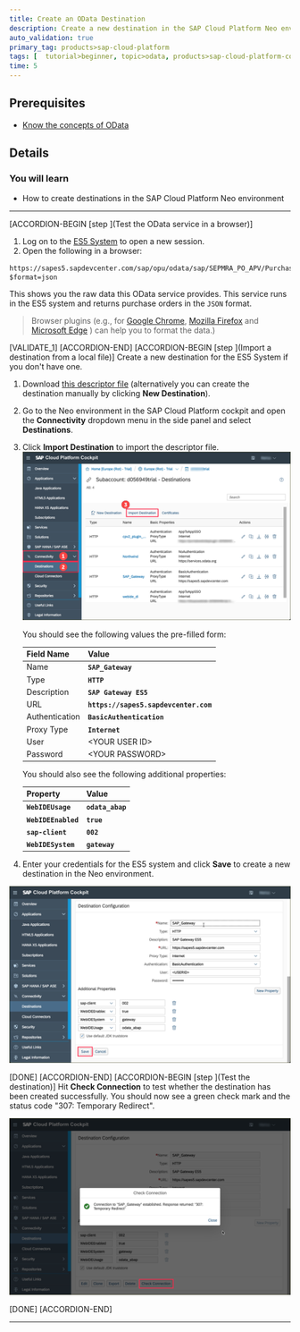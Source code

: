 ```yaml
---
title: Create an OData Destination
description: Create a new destination in the SAP Cloud Platform Neo environment for a purchase order OData service.
auto_validation: true
primary_tag: products>sap-cloud-platform
tags: [  tutorial>beginner, topic>odata, products>sap-cloud-platform-connectivity ]
time: 5
---
```


## Prerequisites  
 - [Know the concepts of OData](https://www.sap.com/developer/tutorials/odata-01-intro-origins.html)

## Details
### You will learn  
  - How to create destinations in the SAP Cloud Platform Neo environment

---

[ACCORDION-BEGIN [step ](Test the OData service in a browser)]

1. Log on to the [ES5 System](https://sapes5.sapdevcenter.com) to open a new session.
2. Open the following in a browser:

```
https://sapes5.sapdevcenter.com/sap/opu/odata/sap/SEPMRA_PO_APV/PurchaseOrders?$format=json
```

This shows you the raw data this OData service provides. This service runs in the ES5 system and returns purchase orders in the `JSON` format.

>Browser plugins (e.g., for [Google Chrome](https://chrome.google.com/webstore/search/json%20formatter), [Mozilla Firefox](https://addons.mozilla.org/en-US/firefox/search/?platform=mac&q=json%20formatter) and [Microsoft Edge](https://www.microsoft.com/de-de/search/result.aspx?q=json+formatter) ) can help you to format the data.)

[VALIDATE_1]
[ACCORDION-END]
[ACCORDION-BEGIN [step ](Import a destination from a local file)]
Create a new destination for the ES5 System if you don't have one.

1. Download <a href="https://raw.githubusercontent.com/SAPDocuments/Tutorials/master/tutorials/cp-ui5-ms-graph-create-destination/ES5_Destination.txt" download>this descriptor file</a> (alternatively you can create the destination manually by clicking **New Destination**).
2. Go to the Neo environment in the SAP Cloud Platform cockpit and open the
**Connectivity** dropdown menu in the side panel and select **Destinations**.
3. Click **Import Destination** to import the descriptor file.
![create neo destination](./createDest.png)

    You should see the following values the pre-filled form:

    | Field Name     | Value     |
    | :------------- | :------------- |
    | Name      | **`SAP_Gateway`** |
    | Type      | **`HTTP`** |
    | Description | **`SAP Gateway ES5`** |
    | URL      | **`https://sapes5.sapdevcenter.com`** |
    | Authentication | **`BasicAuthentication`** |
    | Proxy Type | **`Internet`** |
    | User      |  \<YOUR USER ID> |
    | Password      |  \<YOUR PASSWORD> |
    You should also see the following additional properties:

    | Property | Value     |
    | :------------- | :------------- |
    | **`WebIDEUsage`** | **`odata_abap`** |
    | **`WebIDEEnabled`** | **`true`** |
    | **`sap-client`** | **`002`** |
    | **`WebIDESystem`** | **`gateway`** |

2. Enter your credentials for the ES5 system and click **Save** to create a new destination in the Neo environment.

![create neo destination completed form](./createDestForm.png)

[DONE]
[ACCORDION-END]
[ACCORDION-BEGIN [step ](Test the destination)]
Hit **Check Connection** to test whether the destination has been created successfully. You should now see a green check mark and the status code "307: Temporary Redirect".

![307 success](./destcreated.png)

[DONE]
[ACCORDION-END]

---
